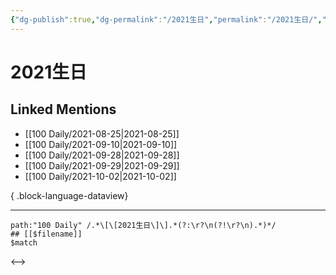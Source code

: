 ```yaml
---
{"dg-publish":true,"dg-permalink":"/2021生日","permalink":"/2021生日/","created":"2023-04-10T13:59:08.000+08:00","updated":"2023-08-24T19:20:23.871+08:00"}
---
```


# 2021生日

## Linked Mentions
- [[100 Daily/2021-08-25\|2021-08-25]]
- [[100 Daily/2021-09-10\|2021-09-10]]
- [[100 Daily/2021-09-28\|2021-09-28]]
- [[100 Daily/2021-09-29\|2021-09-29]]
- [[100 Daily/2021-10-02\|2021-10-02]]

{ .block-language-dataview}

---

```expander
path:"100 Daily" /.*\[\[2021生日\]\].*(?:\r?\n(?!\r?\n).*)*/
## [[$filename]]
$match
```

<-->